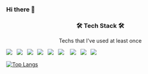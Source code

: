 ### Hi there 👋

<!--
**choisuill/choisuill** is a ✨ _special_ ✨ repository because its `README.md` (this file) appears on your GitHub profile.

Here are some ideas to get you started:

- 🔭 I’m currently working on ...
- 🌱 I’m currently learning ...
- 👯 I’m looking to collaborate on ...
- 🤔 I’m looking for help with ...
- 💬 Ask me about ...
- 📫 How to reach me: ...
- 😄 Pronouns: ...
- ⚡ Fun fact: ...
-->


<!-- ![choisuill's github stats](https://github-readme-stats.vercel.app/api?username=choisuill&show_icons=true&theme=dark&count_private=false) -->






<h3 align="center">🛠 Tech Stack 🛠</h3>

<p align="center"> Techs that I've used at least once </p>

  ![](https://img.shields.io/badge/Html-E34F26?style=flat-square&logo=Html5&logoColor=white)&nbsp;&nbsp;&nbsp;![](https://img.shields.io/badge/Css-1572B6?style=flat-square&logo=Css3&logoColor=white)&nbsp;&nbsp;&nbsp;![](https://img.shields.io/badge/JavaScript-F7DF1E?style=flat-square&logo=JavaScript&logoColor=white)&nbsp;&nbsp;&nbsp;![](https://img.shields.io/badge/Jquery-0769ad?style=flat-square&logo=Jquery&logoColor=white)&nbsp;&nbsp;&nbsp;![](https://img.shields.io/badge/Vue-4fc08d?style=flat-square&logo=Vue.js&logoColor=white)&nbsp;&nbsp;&nbsp;![](https://img.shields.io/badge/React-61dafb?style=flat-square&logo=React&logoColor=white)&nbsp;&nbsp;&nbsp;
![](https://img.shields.io/badge/WordPress-21759b?style=flat-square&logo=wordpress&logoColor=white)&nbsp;&nbsp;&nbsp;![](https://img.shields.io/badge/Python-3766AB?style=flat-square&logo=Python&logoColor=white)&nbsp;&nbsp;&nbsp;![](https://img.shields.io/badge/Django-092e20?style=flat-square&logo=django&logoColor=white)&nbsp;&nbsp;&nbsp;

[![Top Langs](https://github-readme-stats.vercel.app/api/top-langs/?username=choisuill)](https://github.com/anuraghazra/github-readme-stats)
